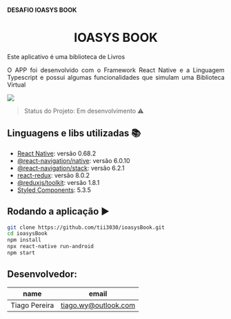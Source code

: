 **DESAFIO IOASYS BOOK**

<h1 align="center"> IOASYS BOOK </h1>
<p align="justify"> Este aplicativo é uma biblioteca de Livros </p>
<p align="justify"> O APP foi desenvolvido com o Framework React Native e a Linguagem Typescript e possui algumas funcionalidades que simulam uma Biblioteca Virtual</p>
<img src="https://raw.githubusercontent.com/tii3030/Fast-Food/main/Screenshot.png"></img>


> Status do Projeto: Em desenvolvimento :warning:

## Linguagens e libs utilizadas :books:

- [React Native](https://reactnative.dev/docs/typescript): versão 0.68.2
- [@react-navigation/native](https://reactnavigation.org/docs/typescript/): versão 6.0.10
- [@react-navigation/stack](https://reactnavigation.org/docs/typescript/): versão 6.2.1
- [react-redux](https://react-redux.js.org/): versão 8.0.2
- [@reduxjs/toolkit](https://redux-toolkit.js.org/usage/usage-with-typescript): versão 1.8.1
- [Styled Components](https://styled-components.com/docs/basics): 5.3.5


## Rodando a aplicação :arrow_forward:

```sh
git clone https://github.com/tii3030/ioasysBook.git
cd ioasysBook
npm install
npx react-native run-android
npm start
```


## Desenvolvedor: 
|name|email|
| -------- | -------- |
|Tiago Pereira|tiago.wy@outlook.com|
